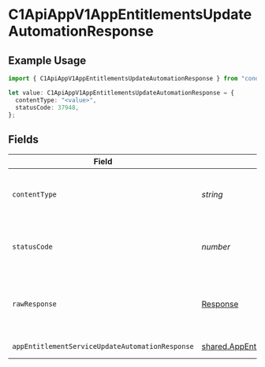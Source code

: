 # C1ApiAppV1AppEntitlementsUpdateAutomationResponse

## Example Usage

```typescript
import { C1ApiAppV1AppEntitlementsUpdateAutomationResponse } from "conductorone-sdk-typescript/sdk/models/operations";

let value: C1ApiAppV1AppEntitlementsUpdateAutomationResponse = {
  contentType: "<value>",
  statusCode: 37948,
};
```

## Fields

| Field                                                                                                                               | Type                                                                                                                                | Required                                                                                                                            | Description                                                                                                                         |
| ----------------------------------------------------------------------------------------------------------------------------------- | ----------------------------------------------------------------------------------------------------------------------------------- | ----------------------------------------------------------------------------------------------------------------------------------- | ----------------------------------------------------------------------------------------------------------------------------------- |
| `contentType`                                                                                                                       | *string*                                                                                                                            | :heavy_check_mark:                                                                                                                  | HTTP response content type for this operation                                                                                       |
| `statusCode`                                                                                                                        | *number*                                                                                                                            | :heavy_check_mark:                                                                                                                  | HTTP response status code for this operation                                                                                        |
| `rawResponse`                                                                                                                       | [Response](https://developer.mozilla.org/en-US/docs/Web/API/Response)                                                               | :heavy_check_mark:                                                                                                                  | Raw HTTP response; suitable for custom response parsing                                                                             |
| `appEntitlementServiceUpdateAutomationResponse`                                                                                     | [shared.AppEntitlementServiceUpdateAutomationResponse](../../../sdk/models/shared/appentitlementserviceupdateautomationresponse.md) | :heavy_minus_sign:                                                                                                                  | Successful response                                                                                                                 |